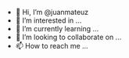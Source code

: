 - 👋 Hi, I’m @juanmateuz
- 👀 I’m interested in ...
- 🌱 I’m currently learning ...
- 💞️ I’m looking to collaborate on ...
- 📫 How to reach me ...

<!---
juanmateuz/juanmateuz is a ✨ special ✨ repository because its `README.md` (this file) appears on your GitHub profile.
You can click the Preview link to take a look at your changes.
--->
